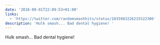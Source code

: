 ```yaml
---
date: '2018-09-01T22:09:53+01:00'
links:
  - 'https://twitter.com/randomsmashhits/status/1035983226215522306'
description: 'Hulk smash... Bad dental hygiene! '
---
```

Hulk smash... Bad dental hygiene! 
